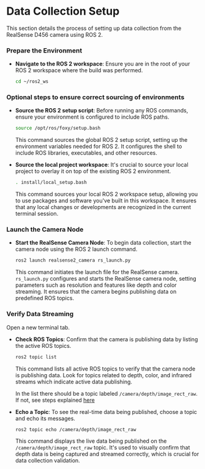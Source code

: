 # Data Collection Setup

This section details the process of setting up data collection from the RealSense D456 camera using ROS 2. 

### Prepare the Environment

  - **Navigate to the ROS 2 workspace**:
    Ensure you are in the root of your ROS 2 workspace where the build was performed.
    ```bash
    cd ~/ros2_ws
    ```
###      Optional steps to ensure correct sourcing of environments
  - **Source the ROS 2 setup script**:
    Before running any ROS commands, ensure your environment is configured to include ROS paths.
    ```bash
    source /opt/ros/foxy/setup.bash
    ```
    This command sources the global ROS 2 setup script, setting up the environment variables needed for ROS 2. It configures the shell to include ROS libraries, executables, and other resources.

  - **Source the local project workspace**:
    It's crucial to source your local project to overlay it on top of the existing ROS 2 environment.
    ```bash
    . install/local_setup.bash
    ```
    This command sources your local ROS 2 workspace setup, allowing you to use packages and software you've built in this workspace. It ensures that any local changes or developments are recognized in the current terminal session.

### Launch the Camera Node

  - **Start the RealSense Camera Node**:
    To begin data collection, start the camera node using the ROS 2 launch command.
    
    ```bash
    ros2 launch realsense2_camera rs_launch.py
    ```
    This command initiates the launch file for the RealSense camera. `rs_launch.py` configures and starts the RealSense camera node, setting parameters such as resolution and features like depth and color streaming. It ensures that the camera begins publishing data on predefined ROS topics.

### Verify Data Streaming
Open a new terminal tab.
  - **Check ROS Topics**:
    Confirm that the camera is publishing data by listing the active ROS topics.
    ```bash
    ros2 topic list
    ```
    This command lists all active ROS topics to verify that the camera node is publishing data. Look for topics related to depth, color, and infrared streams which indicate active data publishing.

    In the list there should be a topic labeled `/camera/depth/image_rect_raw`. If not, see steps explained [here]()

  - **Echo a Topic**:
    To see the real-time data being published, choose a topic and echo its messages.
    ```bash
    ros2 topic echo /camera/depth/image_rect_raw
    ```
    This command displays the live data being published on the `/camera/depth/image_rect_raw` topic. It's used to visually confirm that depth data is being captured and streamed correctly, which is crucial for data collection validation.
